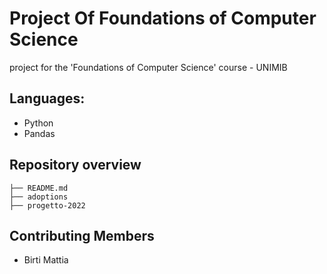 # Project Of Foundations of Computer Science

project for the 'Foundations of Computer Science' course - UNIMIB

## Languages:

- Python
- Pandas

## Repository overview

```
├── README.md
├── adoptions
├── progetto-2022
```

## Contributing Members

- Birti Mattia
